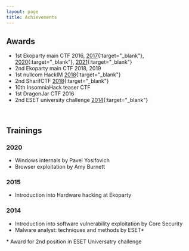 ```yaml
---
layout: page
title: Achievements
---
```


## Awards
* 1st Ekoparty main CTF 2016, [2017](https://twitter.com/NullLifeTeam/status/913813371916603393/photo/1){:target="_blank"}, [2020](https://twitter.com/NullLifeTeam/status/1310053396641128448/photo/1){:target="_blank"}, [2021](https://twitter.com/NullLifeTeam/status/1457093664069521411/photo/1){:target="_blank"}
* 2nd Ekoparty main CTF 2018, 2019
* 1st nullcom HackIM [2018](https://twitter.com/TheXC3LL/status/962585200952823813){:target="_blank"}
* 2nd SharifCTF [2018](https://twitter.com/1ns0mn1h4ck/status/955199744908853249){:target="_blank"}
* 10th InsomniaHack teaser CTF
* 1st DragonJar CTF 2016
* 2nd ESET university challenge [2014](https://www.welivesecurity.com/la-es/2015/01/15/ganadores-premio-universitario-eset-2014/){:target="_blank"}


<br />

## Trainings

### 2020
* Windows internals by Pavel Yosifovich
* Browser exploitation by Amy Burnett

### 2015
* Introduction into Hardware hacking at Ekoparty

### 2014
* Introduction into software vulnerability exploitation by Core Security
* Malware analyst: techniques and methods by ESET*

<p class="message">
* Award for 2nd position in ESET Universatry challenge
</p>
